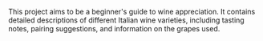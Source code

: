 This project aims to be a beginner's guide to wine appreciation. It contains detailed descriptions of different Italian wine varieties, including tasting notes, pairing suggestions, and information on the grapes used.
